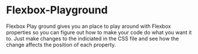 # Flexbox-Playground
Flexbox Play ground gives you an place to play around with Flexbox properties so you can figure out how to make your code do what you want it to.  Just make changes to the indiciated in the CSS file and see how the change affects the position of each property.
